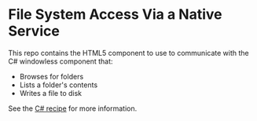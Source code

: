 # File System Access Via a Native Service

This repo contains the HTML5 component to use to communicate with the C# windowless component that:

- Browses for folders
- Lists a folder's contents
- Writes a file to disk

See the [C# recipe](https://github.com/ChartIQ/finsemble-dotnet-seed/tree/recipes/file-system-access-via-native-service) for more information.